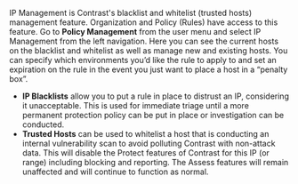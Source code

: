 <!--
title: "IP Management"
description: "Overview of IP management"
tags: "Admin IP policy management protect"
-->

IP Management is Contrast's blacklist and whitelist (trusted hosts) management feature. Organization and Policy (Rules) have access to this feature. Go to **Policy Management** from the user menu and select IP Management from the left navigation. Here you can see the current hosts on the blacklist and whitelist as well as manage new and existing hosts. You can specify which environments you’d like the rule to apply to and set an expiration on the rule in the event you just want to place a host in a “penalty box”.

* **IP Blacklists** allow you to put a rule in place to distrust an IP, considering it unacceptable. This is used for immediate triage until a more permanent protection policy can be put in place or investigation can be conducted.  
* **Trusted Hosts** can be used to whitelist a host that is conducting an internal vulnerability scan to avoid polluting Contrast with non-attack data. This will disable the Protect features of Contrast for this IP (or range) including blocking and reporting. The Assess features will remain unaffected and will continue to function as normal. 

